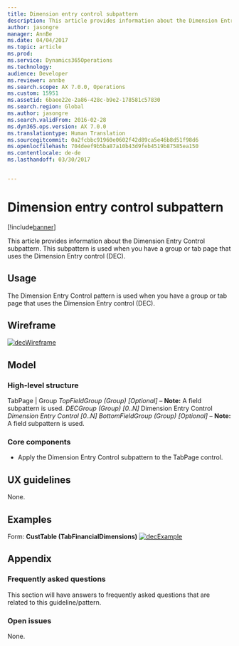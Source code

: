 ```yaml
---
title: Dimension entry control subpattern
description: This article provides information about the Dimension Entry Control subpattern. This subpattern is used when you have a group or tab page that uses the Dimension Entry control (DEC).
author: jasongre
manager: AnnBe
ms.date: 04/04/2017
ms.topic: article
ms.prod: 
ms.service: Dynamics365Operations
ms.technology: 
audience: Developer
ms.reviewer: annbe
ms.search.scope: AX 7.0.0, Operations
ms.custom: 15951
ms.assetid: 6baee22e-2a86-428c-b9e2-178581c57830
ms.search.region: Global
ms.author: jasongre
ms.search.validFrom: 2016-02-28
ms.dyn365.ops.version: AX 7.0.0
ms.translationtype: Human Translation
ms.sourcegitcommit: 0a2fcbbc91960e0602f42d89ca5e46b8d51f98d6
ms.openlocfilehash: 704deef9b5ba87a10b43d9feb4519b87585ea150
ms.contentlocale: de-de
ms.lasthandoff: 03/30/2017


---
```


# <a name="dimension-entry-control-subpattern"></a>Dimension entry control subpattern

[!include[banner](../includes/banner.md)]


This article provides information about the Dimension Entry Control subpattern. This subpattern is used when you have a group or tab page that uses the Dimension Entry control (DEC). 

<a name="usage"></a>Usage
-----

The Dimension Entry Control pattern is used when you have a group or tab page that uses the Dimension Entry control (DEC).

## <a name="wireframe"></a>Wireframe
[![decWireframe](./media/decwireframe.png)](./media/decwireframe.png)  

## <a name="model"></a>Model
### <a name="high-level-structure"></a>High-level structure

TabPage | Group *TopFieldGroup (Group) \[Optional\]* – **Note:** A field subpattern is used. *DECGroup (Group) \[0..N\]* Dimension Entry Control *Dimension Entry Control \[0..N\]* *BottomFieldGroup (Group) \[Optional\]* – **Note:** A field subpattern is used.

### <a name="core-components"></a>Core components

-   Apply the Dimension Entry Control subpattern to the TabPage control.

## <a name="ux-guidelines"></a>UX guidelines
None.

## <a name="examples"></a>Examples
Form: **CustTable (TabFinancialDimensions)** [![decExample](./media/decexample.png)](./media/decexample.png)    

## <a name="appendix"></a>Appendix
### <a name="frequently-asked-questions"></a>Frequently asked questions

This section will have answers to frequently asked questions that are related to this guideline/pattern.

### <a name="open-issues"></a>Open issues

None.




